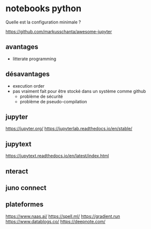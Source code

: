 # notebooks python

Quelle est la configuration minimale ?

https://github.com/markusschanta/awesome-jupyter


## avantages

- litterate programming

## désavantages

- execution order
- pas vraiment fait pour être stocké dans un système comme github
	- problème de sécurité
	- problème de pseudo-compilation

## jupyter

https://jupyter.org/
https://jupyterlab.readthedocs.io/en/stable/

## jupytext

https://jupytext.readthedocs.io/en/latest/index.html

## nteract

## juno connect

## plateformes

https://www.naas.ai/
https://spell.ml/
https://gradient.run
https://www.datablogs.co/
https://deepnote.com/